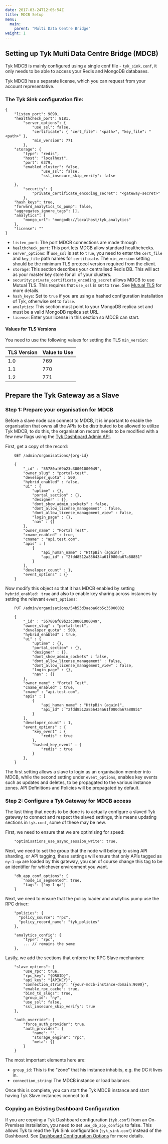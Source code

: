 ```yaml
---
date: 2017-03-24T12:05:54Z
title: MDCB Setup
menu: 
  main:
    parent: "Multi Data Centre Bridge"
weight: 1
---
```


## <a name="setup"></a>Setting up Tyk Multi Data Centre Bridge (MDCB)

Tyk MDCB is mainly configured using a single conf file - `tyk_sink.conf`, it only needs to be able to access your Redis and MongoDB databases.

Tyk MDCB has a separate license, which you can request from your account representative.

### The Tyk Sink configuration file:

```{.copyWrapper}
{
    "listen_port": 9090,
    "healthcheck_port": 8181,
        "server_options": {
            "use_ssl": false,
            "certificate": { "cert_file": "<path>", "key_file": "<path>" },
            "min_version": 771
        },
    "storage": {
        "type": "redis",
        "host": "localhost",
        "port": 6379,
        "enabled_cluster": false,
                "use_ssl": false,
                "ssl_insecure_skip_verify": false

    },
        "security": {
            "private_certificate_encoding_secret": "<gateway-secret>"
        },
    "hash_keys": true,
    "forward_analytics_to_pump": false,
    "aggregates_ignore_tags": [],
    "analytics": {
        "mongo_url": "mongodb://localhost/tyk_analytics"
    },
    "license": ""
}
```


*   `listen_port`: The port MDCB connections are made through
*   `healthcheck_port`: This port lets MDCB allow standard healthchecks.
*   `server_options`: If `use_ssl` is set to `true`, you need to enter the `cert_file` and `key_file` path names for `certificate`. The `min_version` setting should be the minimum TLS protocol version required from the client.
*   `storage`: This section describes your centralised Redis DB. This will act as your master key store for all of your clusters.
*   `security`: `private_certificate_encoding_secret` allows MDCB to use Mutual TLS. This requires that `use_ssl` is set to `true`. See [Mutual TLS](https://tyk.io/docs/security/tls-and-ssl/mutual-tls/#mdcb) for more details.
*   `hash_keys`: Set to `true` if you are using a hashed configuration installation of Tyk, otherwise set to `false`.
*   `analytics`: This section must point to your MongoDB replica set and must be a valid MongoDB replica set URL.
*   `license`: Enter your license in this section so MDCB can start.


#### Values for TLS Versions

You need to use the following values for setting the TLS `min_version`:

| TLS Version   | Value to Use   |
|---------------|----------------|
|      1.0      |      769       |
|      1.1      |      770       |
|      1.2      |      771       |


## <a name="prepare-gateway-as-slave"></a> Prepare the Tyk Gateway as a Slave

### Step 1: Prepare your organisation for MDCB

Before a slave node can connect to MDCB, it is important to enable the organisation that owns all the APIs to be distributed to be allowed to utilize Tyk MDCB, to do this, the organisation record needs to be modified with a few new flags using the [Tyk Dashboard Admin API][1].

First, get a copy of the record:

```{.copyWrapper}
    GET /admin/organisations/{org-id}
    
    {
        "_id" : "55780af69b23c30001000049",
        "owner_slug" : "portal-test",
        "developer_quota" : 500,
        "hybrid_enabled" : false,
        "ui" : {
            "uptime" : {},
            "portal_section" : {},
            "designer" : {},
            "dont_show_admin_sockets" : false,
            "dont_allow_license_management" : false,
            "dont_allow_license_management_view" : false,
            "login_page" : {},
            "nav" : {}
        },
        "owner_name" : "Portal Test",
        "cname_enabled" : true,
        "cname" : "api.test.com",
        "apis" : [ 
            {
                "api_human_name" : "HttpBin (again)",
                "api_id" : "2fdd8512a856434a61f080da67a88851"
            }
        ],
        "developer_count" : 1,
        "event_options" : {}
    }
```

Now modify this object so that it has MDCB enabled by setting `hybrid_enabled: true` and also to enable key sharing across instances by setting the relevant `event_options`:

```{.copyWrapper}
    PUT /admin/organisations/54b53d3aeba6db5c35000002
    
    {
        "_id" : "55780af69b23c30001000049",
        "owner_slug" : "portal-test",
        "developer_quota" : 500,
        "hybrid_enabled" : true,
        "ui" : {
            "uptime" : {},
            "portal_section" : {},
            "designer" : {},
            "dont_show_admin_sockets" : false,
            "dont_allow_license_management" : false,
            "dont_allow_license_management_view" : false,
            "login_page" : {},
            "nav" : {}
        },
        "owner_name" : "Portal Test",
        "cname_enabled" : true,
        "cname" : "api.test.com",
        "apis" : [ 
            {
                "api_human_name" : "HttpBin (again)",
                "api_id" : "2fdd8512a856434a61f080da67a88851"
            }
        ],
        "developer_count" : 1,
        "event_options" : {
            "key_event" : {
                "redis" : true
            },
            "hashed_key_event" : {
                "redis" : true
            }
        },
    }
```

The first setting allows a slave to login as an organisation member into MDCB, while the second setting under `event_options`, enables key events such as updates and deletes, to be propagated to the various instance zones. API Definitions and Policies will be propagated by default.

### Step 2: Configure a Tyk Gateway for MDCB access

The last thing that needs to be done is to actually configure a slaved Tyk gateway to connect and respect the slaved settings, this means updating sections in `tyk.conf`, some of these may be new.

First, we need to ensure that we are optimising for speed:

```{.copyWrapper}
	"optimisations_use_async_session_write": true,
```

Next, we need to set the group that the node will belong to using API sharding, or API tagging, these settings will ensure that only APIs tagged as `ny-1-qa` are loaded by this gateway, you can of course change this tag to be an identifier for whichever environment you want.

```{.copyWrapper}
    "db_app_conf_options": {
        "node_is_segmented": true,
        "tags": ["ny-1-qa"]
    }
```

Next, we need to ensure that the policy loader and analytics pump use the RPC driver:

```{.copyWrapper}
    "policies": {
      "policy_source": "rpc",
      "policy_record_name": "tyk_policies"
    },
    
    "analytics_config": {
        "type": "rpc",
        ... // remains the same
    },
```

Lastly, we add the sections that enforce the RPC Slave mechanism:

```{.copyWrapper}
    "slave_options": {
        "use_rpc": true,
        "rpc_key": "{ORGID}",
        "api_key": "{APIKEY}",
        "connection_string": "{your-mdcb-instance-domain:9090}",
        "enable_rpc_cache": true,
        "bind_to_slugs": true,
        "group_id": "ny",
        "use_ssl": false,
        "ssl_insecure_skip_verify": true
    },
    
    "auth_override": {
        "force_auth_provider": true,
        "auth_provider": {
            "name": "",
            "storage_engine": "rpc",
            "meta": {}
        }
    }
```

The most important elements here are:

*   `group_id`: This is the "zone" that his instance inhabits, e.g. the DC it lives in.
*   `connection_string`: The MDCB instance or load balancer.

Once this is complete, you can start the Tyk MDCB instance and start having Tyk Slave instances connect to it.
### Copying an Existing Dashboard Configuration
If you are copying a Tyk Dashboard configuration (`tyk.conf`) from an On-Premises installation, you need to set `use_db_app_configs` to false. This allows Tyk to read the Tyk Sink configuration (`tyk_sink.conf`) instead of the Dashboard. See [Dashboard Configuration Options][2] for more details.


 [1]: /docs/dashboard-admin-api/organisations/
 [2]: /docs/configure/tyk-dashboard-configuration-options/






